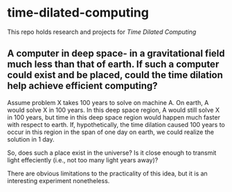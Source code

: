 # time-dilated-computing
This repo holds research and projects for *Time Dilated Computing*

## A computer in deep space- in a gravitational field much less than that of earth. If such a computer could exist and be placed, could the time dilation help achieve efficient computing? 


Assume problem X takes 100 years to solve on machine A. On earth, A would solve X in 100 years. In this deep space region, A would still solve X in 100 years, but time in this deep space region would happen much faster with respect to earth. If, hypothetically, the time dilation caused 100 years to occur in this region in the span of one day on earth, we could realize the solution in 1 day. 

So, does such a place exist in the universe? Is it close enough to transmit light effeciently (i.e., not too many light years away)? 

There are obvious limitations to the practicality of this idea, but it is an interesting experiment nonetheless. 
